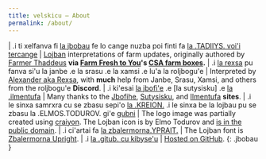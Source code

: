 ```yaml
---
title: velskicu — About
permalink: /about/
---
```


| .i ti xelfanva fi [la jbobau] fe lo cange nuzba poi finti fa [la .TADIIYS. voi'i tercange] | [Lojban] interpretations of farm updates, originally authored by [Farmer Thaddeus] **via [Farm Fresh to You]'s [CSA farm boxes].**
| .i [la rexsa] pu fanva si'u la janbe .e la srasu .e la xamsi .e lu'a la roljbogu'e | Interpreted by [Alexander aka Rexsa], with **much** help from Janbe, Srasu, Xamsi, and others from the roljbogu'e **Discord**.
| .i ki'esai [la jbofi'e] .e [la sutysisku] .e [la .ilmentufa] | Many thanks to the [Jbofihe], [Sutysisku], and [Ilmentufa] **sites**.
| .i le sinxa samrxra cu se zbasu sepi'o [la .KREION.] .i le sinxa be la lojbau pu se zbasu la .ELMOS.TODUROV. gi'e [gubni] | The logo image was partially created using [craiyon]. The Lojban icon is by Elmo Todurov and [is in the public domain].
| .i ci'artai fa [la zbalermorna.YPRAIT.] | The Lojban font is [Zbalermorna Upright].
| .i [la .gitub. cu kibyse'u] | [Hosted on GitHub].
{: .jbobau }

[gubni]: https://commons.wikimedia.org/wiki/File:Lojban_logo.svg
[Alexander aka Rexsa]: https://mastodon.xyz/web/@alxndr
[CSA farm boxes]: https://wikipedia.org/wiki/Community-supported_agriculture
[Farm Fresh to You]: https://farmfreshtoyou.com
[Farmer Thaddeus]: https://instagram.com/farmerthaddeus
[Hosted on GitHub]: https://github.com/alxndr/lahau-rahi-le-cange-lihu
[Ilmentufa]: https://lojban.github.io/ilmentufa/glosser/glosser.htm
[Jbofihe]: https://jboski.lojban.org
[Lojban]: https://mw.lojban.org
[Sutysisku]: https://la-lojban.github.io/sutysisku/lojban
[Zbalermorna Upright]: https://github.com/jackhumbert/zbalermorna-upright-font
[craiyon]: https://www.craiyon.com
[is in the public domain]: https://commons.wikimedia.org/wiki/File:Lojban_logo.svg
[la .gitub. cu kibyse'u]: https://github.com/alxndr/lahau-rahi-le-cange-lihu
[la .ilmentufa]: https://lojban.github.io/ilmentufa/glosser/glosser.htm
[la jbobau]: https://mw.lojban.org
[la jbofi'e]: https://jboski.lojban.org
[la rexsa]: https://mastodon.xyz/web/@alxndr
[la .sutysisku]: https://la-lojbangithub.io/sutysisku/lojban
[la zbalermorna.YPRAIT.]: https://github.com/jackhumbert/zbalermorna-upright-font
[la .KREION.]: https://www.craiyon.com
[la .TADIIYS. voi'i tercange]: https://instagram.com/farmerthaddeus
